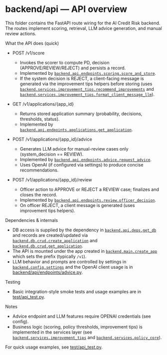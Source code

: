 # backend/api — API overview

This folder contains the FastAPI route wiring for the AI Credit Risk backend. The routes implement scoring, retrieval, LLM advice generation, and manual review actions.

What the API does (quick)
- POST /v1/score
  - Invokes the scorer to compute PD, decision (APPROVE/REVIEW/REJECT) and persists a record.
  - Implemented by [`backend.api.endpoints.scoring.score_and_store`](backend/api/endpoints/scoring.py).
  - If the system decision is REJECT, a client-facing message is generated via the improvement tips helpers before storing (uses [`backend.services.improvement_tips.recommend_improvements`](backend/services/improvement_tips.py) and [`backend.services.improvement_tips.format_client_message_llm`](backend/services/improvement_tips.py)).

- GET /v1/applications/{app_id}
  - Returns stored application summary (probability, decisions, thresholds, status).
  - Implemented by [`backend.api.endpoints.applications.get_application`](backend/api/endpoints/applications.py).

- POST /v1/applications/{app_id}/advice
  - Generates LLM advice for manual-review cases only (system_decision == REVIEW).
  - Implemented by [`backend.api.endpoints.advice.request_advice`](backend/api/endpoints/advice.py).
  - Uses OpenAI (if configured via settings) to produce concise recommendations.

- POST /v1/applications/{app_id}/review
  - Officer action to APPROVE or REJECT a REVIEW case; finalizes and closes the record.
  - Implemented by [`backend.api.endpoints.review.officer_decision`](backend/api/endpoints/review.py).
  - On officer REJECT, a client message is generated (uses improvement tips helpers).

Dependencies & internals
- DB access is supplied by the dependency in [`backend.api.deps.get_db`](backend/api/deps.py) and records are created/updated via [`backend.db.crud.create_application`](backend/db/crud.py) and [`backend.db.crud.get_application`](backend/db/crud.py).
- The API is mounted under the app created in [`backend.main.create_app`](backend/main.py) which sets the prefix (typically `/v1`).
- LLM behavior and prompts are controlled by settings in [`backend.config.settings`](backend/config.py) and the OpenAI client usage is in [backend/api/endpoints/advice.py](backend/api/endpoints/advice.py).

Testing
- Basic integration-style smoke tests and usage examples are in [test/api_test.py](test/api_test.py).

Notes
- Advice endpoint and LLM features require OPENAI credentials (see config).
- Business logic (scoring, policy thresholds, improvement tips) is implemented in the services layer (see [`backend.services.improvement_tips`](backend/services/improvement_tips.py) and [`backend.services.policy_core`](backend/services/policy_core.py)).

For quick usage examples, see [test/api_test.py](test/api_test.py).